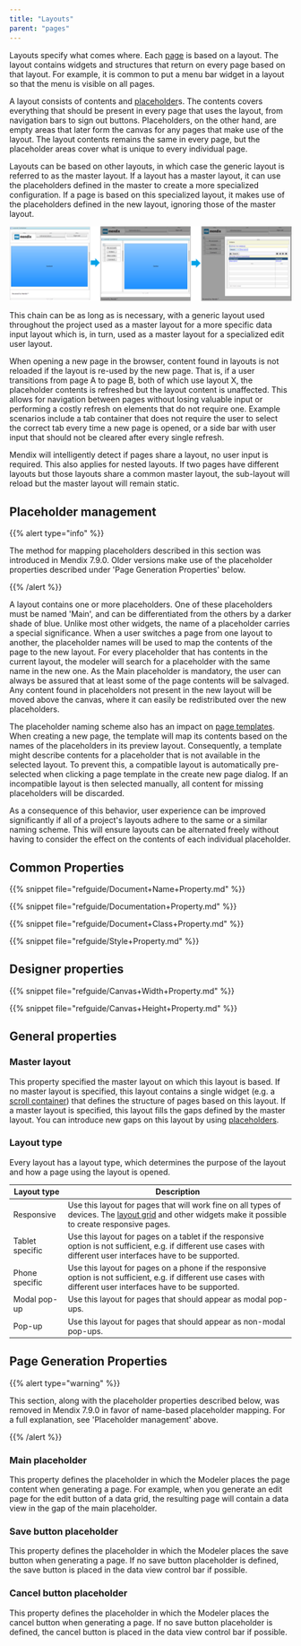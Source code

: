 ```yaml
---
title: "Layouts"
parent: "pages"
---
```



Layouts specify what comes where. Each [page](page) is based on a layout. The layout contains widgets and structures that return on every page based on that layout. For example, it is common to put a menu bar widget in a layout so that the menu is visible on all pages.

A layout consists of contents and [placeholder](placeholder)s. The contents covers everything that should be present in every page that uses the layout, from navigation bars to sign out buttons. Placeholders, on the other hand, are empty areas that later form the canvas for any pages that make use of the layout. The layout contents remains the same in every page, but the placeholder areas cover what is unique to every individual page. 

Layouts can be based on other layouts, in which case the generic layout is referred to as the master layout. If a layout has a master layout, it can use the placeholders defined in the master to create a more specialized configuration. If a page is based on this specialized layout, it makes use of the placeholders defined in the new layout, ignoring those of the master layout. 

![](attachments/16713875/16843991.png)

This chain can be as long as is necessary, with a generic layout used throughout the project used as a master layout for a more specific data input layout which is, in turn, used as a master layout for a specialized edit user layout. 

When opening a new page in the browser, content found in layouts is not reloaded if the layout is re-used by the new page. That is, if a user transitions from page A to page B, both of which use layout X, the placeholder contents is refreshed but the layout content is unaffected. This allows for navigation between pages without losing valuable input or performing a costly refresh on elements that do not require one. Example scenarios include a tab container that does not require the user to select the correct tab every time a new page is opened, or a side bar with user input that should not be cleared after every single refresh. 

Mendix will intelligently detect if pages share a layout, no user input is required. This also applies for nested layouts. If two pages have different layouts but those layouts share a common master layout, the sub-layout will reload but the master layout will remain static. 

## Placeholder management

{{% alert type="info" %}}

The method for mapping placeholders described in this section was introduced in Mendix 7.9.0. Older versions make use of the placeholder properties described under 'Page Generation Properties' below. 

{{% /alert %}}

A layout contains one or more placeholders. One of these placeholders must be named 'Main', and can be differentiated from the others by a darker shade of blue. Unlike most other widgets, the name of a placeholder carries a special significance. When a user switches a page from one layout to another, the placeholder names will be used to map the contents of the page to the new layout. For every placeholder that has contents in the current layout, the modeler will search for a placeholder with the same name in the new one. As the Main placeholder is mandatory, the user can always be assured that at least some of the page contents will be salvaged. Any content found in placeholders not present in the new layout will be moved above the canvas, where it can easily be redistributed over the new placeholders.

The placeholder naming scheme also has an impact on [page templates](page-template). When creating a new page, the template will map its contents based on the names of the placeholders in its preview layout. Consequently, a template might describe contents for a placeholder that is not available in the selected layout. To prevent this, a compatible layout is automatically pre-selected when clicking a page template in the create new page dialog. If an incompatible layout is then selected manually, all content for missing placeholders will be discarded. 

As a consequence of this behavior, user experience can be improved significantly if all of a project's layouts adhere to the same or a similar naming scheme. This will ensure layouts can be alternated freely without having to consider the effect on the contents of each individual placeholder. 

## Common Properties

{{% snippet file="refguide/Document+Name+Property.md" %}}

{{% snippet file="refguide/Documentation+Property.md" %}}

{{% snippet file="refguide/Document+Class+Property.md" %}}

{{% snippet file="refguide/Style+Property.md" %}}

## Designer properties

{{% snippet file="refguide/Canvas+Width+Property.md" %}}

{{% snippet file="refguide/Canvas+Height+Property.md" %}}

## General properties

### Master layout

This property specified the master layout on which this layout is based. If no master layout is specified, this layout contains a single widget (e.g. a [scroll container](scroll-container)) that defines the structure of pages based on this layout. If a master layout is specified, this layout fills the gaps defined by the master layout. You can introduce new gaps on this layout by using [placeholders](placeholder).

### Layout type

Every layout has a layout type, which determines the purpose of the layout and how a page using the layout is opened.

| Layout type | Description |
| --- | --- |
| Responsive | Use this layout for pages that will work fine on all types of devices. The [layout grid](layout-grid) and other widgets make it possible to create responsive pages. |
| Tablet specific | Use this layout for pages on a tablet if the responsive option is not sufficient, e.g. if different use cases with different user interfaces have to be supported. |
| Phone specific | Use this layout for pages on a phone if the responsive option is not sufficient, e.g. if different use cases with different user interfaces have to be supported. |
| Modal pop-up | Use this layout for pages that should appear as modal pop-ups. |
| Pop-up | Use this layout for pages that should appear as non-modal pop-ups. |

## Page Generation Properties

{{% alert type="warning" %}}

This section, along with the placeholder properties described below, was removed in Mendix 7.9.0 in favor of name-based placeholder mapping. For a full explanation, see 'Placeholder management' above. 

{{% /alert %}}

### Main placeholder

This property defines the placeholder in which the Modeler places the page content when generating a page. For example, when you generate an edit page for the edit button of a data grid, the resulting page will contain a data view in the gap of the main placeholder.

### Save button placeholder

This property defines the placeholder in which the Modeler places the save button when generating a page. If no save button placeholder is defined, the save button is placed in the data view control bar if possible.

### Cancel button placeholder

This property defines the placeholder in which the Modeler places the cancel button when generating a page. If no save button placeholder is defined, the cancel button is placed in the data view control bar if possible.


